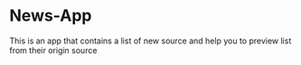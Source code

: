 # News-App
This is an app that contains a list of new source and help you to preview list from their origin source
